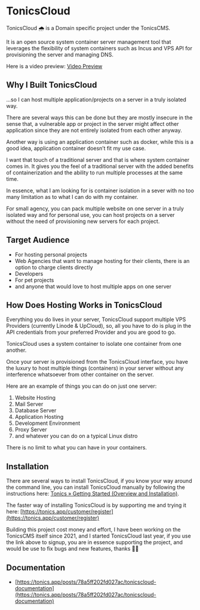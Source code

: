 # TonicsCloud

TonicsCloud 🌧️ is a Domain specific project under the TonicsCMS.

It is an open source system container server management tool that leverages the flexibility of system containers such as
Incus and VPS API for provisioning the server and managing DNS.

Here is a video
preview: [Video Preview](https://faruqa-my.sharepoint.com/personal/olayemi_faruqa_onmicrosoft_com/Documents/Tonics/Videos/TonicsCloud%20Deployment%20Showcase.mp4?ga=1)

## Why I Built TonicsCloud

…so I can host multiple application/projects on a server in a truly isolated way.

There are several ways this can be done but they are mostly insecure in the sense that, a vulnerable app or project in
the server might affect other application since they are not entirely isolated from each other anyway.

Another way is using an application container such as docker, while this is a good idea, application container doesn’t
fit my use case.

I want that touch of a traditional server and that is where system container comes in. It gives you the feel of a
traditional server with the added benefits of containerization and the ability to run multiple processes at the same
time.

In essence, what I am looking for is container isolation in a sever with no too many limitation as to what I can do with
my container.

For small agency, you can pack multiple website on one server in a truly isolated way and for personal use, you can host
projects on a server without the need of provisioning new servers for each project.

## Target Audience

* For hosting personal projects
* Web Agencies that want to manage hosting for their clients, there is an option to charge clients directly
* Developers
* For pet projects
* and anyone that would love to host multiple apps on one server

## How Does Hosting Works in TonicsCloud

Everything you do lives in your server, TonicsCloud support multiple VPS Providers (currently Linode & UpCloud), so, all
you have to do is plug in the API credentials from your preferred Provider and you are good to go.

TonicsCloud uses a system container to isolate one container from one another.

Once your server is provisioned from the TonicsCloud interface, you have the luxury to host multiple things (containers)
in your server without any interference whatsoever from other container on the server.

Here are an example of things you can do on just one server:

1. Website Hosting
2. Mail Server
3. Database Server
4. Application Hosting
5. Development Environment
6. Proxy Server
7. and whatever you can do on a typical Linux distro

There is no limit to what you can have in your containers.

## Installation

There are several ways to install TonicsCloud, if you know your way around the command line, you can install TonicsCloud
manually by following the instructions
here: [Tonics » Getting Started (Overview and Installation)](https://tonics.app/posts/4823863fd7b5f88c/getting-started#installation).

The faster way of installing TonicsCloud is by supporting me and trying it
here: [https://tonics.app/customer/register](https://tonics.app/customer/register)

Building this project cost money and effort, I have been working on the TonicsCMS itself since 2021, and I started
TonicsCloud last year, if you use the link above to signup, you are in essence supporting the project, and would be use
to fix bugs and new features, thanks 🙏🏾

## Documentation

- [https://tonics.app/posts/78a5ff202fd027ac/tonicscloud-documentation](https://tonics.app/posts/78a5ff202fd027ac/tonicscloud-documentation)